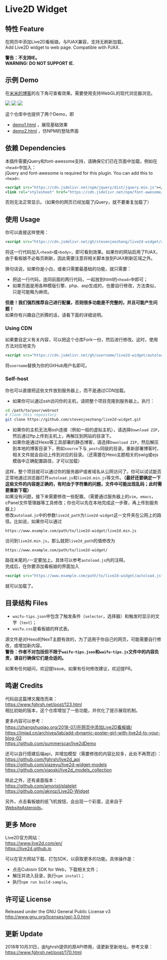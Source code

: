 # Live2D Widget

## 特性 Feature

在网页中添加Live2D看板娘。与PJAX兼容，支持无刷新加载。  
Add Live2D widget to web page. Compatible with PJAX.

**警告：不支持IE。**  
**WARNING: DO NOT SUPPORT IE.**

## 示例 Demo

<script src="https://cdn.jsdelivr.net/npm/jquery/dist/jquery.min.js"></script>  
<link rel="stylesheet" href="https://cdn.jsdelivr.net/npm/font-awesome/css/font-awesome.min.css"/>  
<script src="https://cdn.jsdelivr.net/gh/stevenjoezhang/live2d-widget/autoload.js"></script>  


在[米米的博客](https://zhangshuqiao.org)的左下角可查看效果。需要使用支持WebGL的现代浏览器浏览。

![](assets/screenshot-1.png)
![](assets/screenshot-2.png)
![](assets/screenshot-3.png)

这个仓库中也提供了两个Demo，即

- [demo1.html](https://mi.js.org/live2d-widget/demo/demo1.html) ，展现基础效果
- [demo2.html](https://mi.js.org/live2d-widget/demo/demo2.html) ，仿NPM的登陆界面

## 依赖 Dependencies

本插件需要jQuery和font-awesome支持，请确保它们已在页面中加载，例如在`<head>`中加入：  
jQuery and font-awesome is required for this plugin. You can add this to `<head>`:
```xml
<script src="https://cdn.jsdelivr.net/npm/jquery/dist/jquery.min.js"></script>
<link rel="stylesheet" href="https://cdn.jsdelivr.net/npm/font-awesome/css/font-awesome.min.css">
```
否则无法正常显示。（如果你的网页已经加载了jQuery，就不要重复加载了）

## 使用 Usage

你可以直接这样使用：
```xml
<script src="https://cdn.jsdelivr.net/gh/stevenjoezhang/live2d-widget/autoload.js"></script>
```
将这一行代码加入`<head>`或`<body>`，即可看到效果。如果你的网站启用了PJAX，由于看板娘不必每页刷新，因此需要注意将相关脚本放到PJAX刷新区域之外。

换句话说，如果你是小白，或者只需要最基础的功能，就只需要：
- 把这一行代码，连同前面的两行代码，一起放到html的`<head>`中即可；
- 如果页面是用各种模版引擎、php、asp生成的，也要自行修改，方法类似，只是可能略为麻烦。

**但是！我们强烈推荐自己进行配置，否则很多功能是不完整的，并且可能产生问题！**  
如果你有兴趣自己折腾的话，请看下面的详细说明。

### Using CDN

如果要自定义有关内容，可以把这个仓库Fork一份，然后进行修改。这时，使用方法对应地变为
```xml
<script src="https://cdn.jsdelivr.net/gh/username/live2d-widget/autoload.js"></script>
```
将`username`替换为你的GitHub用户名即可。

### Self-host

你也可以直接把这些文件放到服务器上，而不是通过CDN加载。

- 如果你可以通过ssh访问你的主机，请把整个项目克隆到服务器上。执行：
```bash
cd /path/to/your/webroot
# Clone this repository
git clone https://github.com/stevenjoezhang/live2d-widget.git
```
- 如果你的主机无法用ssh连接（例如一般的虚拟主机），请选择`Download ZIP`，然后通过ftp上传到主机上，再解压到网站的目录下。
- 如果你是通过Hexo等工具部署的静态博客，请选择`Download ZIP`，然后解压到本地的博客目录下，例如`source`下与`_posts`同级的目录。重新部署博客时，相关文件就会自动上传到对应的目录。（还需要在Hexo主题相关的swig或ejs模版中正确配置路径，才可以加载）

这样，整个项目就可以通过你的服务器IP或者域名从公网访问了。你可以试试能否正常地通过浏览器打开`autoload.js`和`live2d.min.js`等文件。**（最好还要确定一下这些文件的内容是正确的，有时由于字符集的问题，文件中可能出现乱码；此时需要重新下载）**  
如果没有问题，接下来需要修改一些配置。（需要通过服务器上的`vim`，`emacs`，cPanel文件管理器等工具修改；你也可以先在本地完成这一步骤，再上传到服务器上）  
修改`autoload.js`中的参数`live2d_path`为`live2d-widget`这一文件夹在公网上的路径。比如说，如果你可以通过
```
https://www.example.com/path/to/live2d-widget/live2d.min.js
```
访问到`live2d.min.js`，那么就把`live2d_path`的值修改为
```
https://www.example.com/path/to/live2d-widget/
```
路径末尾的`/`一定要加上。具体可以参考`autoload.js`内的注释。  
完成后，在你要添加看板娘的界面加入
```xml
<script src="https://www.example.com/path/to/live2d-widget/autoload.js"></script>
```
就可以加载了。

## 目录结构 Files

- `waifu-tips.json`中包含了触发条件（`selector`，选择器）和触发时显示的文字（`text`）；
- `waifu.css`是看板娘的样式表。

源文件是对Hexo的NexT主题有效的，为了适用于你自己的网页，可能需要自行修改，或增加新内容。  
**警告：作者不对包括但不限于`waifu-tips.json`和`waifu-tips.js`文件中的内容负责，请自行确保它们是合适的。**

如果有任何疑问，欢迎提Issue。如果有任何修改建议，欢迎提PR。

## 鸣谢 Credits

代码自这篇博文魔改而来：  
https://www.fghrsh.net/post/123.html  
相比初始的版本，这个仓库增加了一些功能，并优化了提示展现机制。

更多内容可以参考：  
https://zhangshuqiao.org/2018-07/在网页中添加Live2D看板娘/  
https://imjad.cn/archives/lab/add-dynamic-poster-girl-with-live2d-to-your-blog-02  
https://github.com/summerscar/live2dDemo

还可以自行搭建后端api，并增加模型（需要修改的内容比较多，此处不再赘述）：  
https://github.com/fghrsh/live2d_api  
https://github.com/xiazeyu/live2d-widget-models  
https://github.com/xiaoski/live2d_models_collection

除此之外，还有桌面版本：  
https://github.com/amorist/platelet  
https://github.com/akiroz/Live2D-Widget

另外，点击看板娘的纸飞机按钮，会出现一个彩蛋，这来自于[WebsiteAsteroids](http://www.websiteasteroids.com)。

## 更多 More

Live2D官方网站：  
https://www.live2d.com/en/  
https://live2d.github.io

可以在官方网站下载、打包SDK，以获取更多的功能。具体操作是：
- 点击Cubism SDK for Web，下载相关文件；
- 解压并进入目录，执行`npm install`；
- 执行`npm run build-sample`。

## 许可证 License

Released under the GNU General Public License v3  
http://www.gnu.org/licenses/gpl-3.0.html

## 更新 Update

2018年10月31日，由fghrsh提供的原API停用，请更新至新地址。参考文章：  
https://www.fghrsh.net/post/170.html

